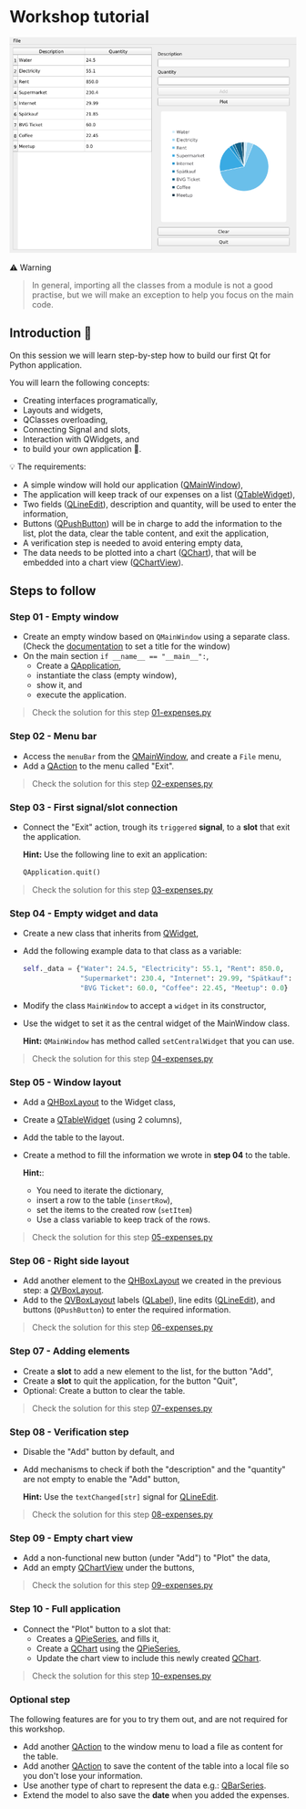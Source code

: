# Workshop tutorial

![Screenshot](application.png "Application screenshot")

:warning: Warning

> In general, importing all the classes from a module is not a good practise,
> but we will make an exception to help you focus on the main code.

## Introduction :snake:

On this session we will learn step-by-step how to build
our first Qt for Python application.

You will learn the following concepts:
* Creating interfaces programatically,
* Layouts and widgets,
* QClasses overloading,
* Connecting Signal and slots,
* Interaction with QWidgets, and
* to build your own application :tada:.

:bulb: The requirements:
* A simple window will hold our application ([QMainWindow][1]),
* The application will keep track of our expenses on a list ([QTableWidget][2]),
* Two fields ([QLineEdit][3]), description and quantity,  will be used to enter the
  information,
* Buttons ([QPushButton][4]) will be in charge to add the information to the list,
  plot the data, clear the table content, and exit the application,
* A verification step is needed to avoid entering empty data,
* The data needs to be plotted into a chart ([QChart][5]), that will
  be embedded into a chart view ([QChartView][6]).

## Steps to follow

### Step 01 - Empty window

* Create an empty window based on `QMainWindow` using a separate class.
  (Check the [documentation][7] to set a title for the window)
* On the main section `if __name__ == "__main__":`,
  * Create a [QApplication][7],
  * instantiate the class (empty window),
  * show it, and
  * execute the application.

> Check the solution for this step [01-expenses.py](01-expenses.py)

### Step 02 - Menu bar

* Access the `menuBar` from the [QMainWindow][7], and create a `File` menu,
* Add a [QAction][8] to the menu called "Exit".

> Check the solution for this step [02-expenses.py](02-expenses.py)

### Step 03 - First signal/slot connection

* Connect the "Exit" action, trough its `triggered` **signal**, to a **slot**
  that exit the application.

  **Hint:** Use the following line to exit an application:
  ```python
  QApplication.quit()
  ```

> Check the solution for this step [03-expenses.py](03-expenses.py)

### Step 04 - Empty widget and data

* Create a new class that inherits from [QWidget][9],
* Add the following example data to that class as a variable:
  ```python
  self._data = {"Water": 24.5, "Electricity": 55.1, "Rent": 850.0,
                "Supermarket": 230.4, "Internet": 29.99, "Spätkauf": 21.85,
                "BVG Ticket": 60.0, "Coffee": 22.45, "Meetup": 0.0}
  ```
* Modify the class `MainWindow` to accept a `widget` in its constructor,
* Use the widget to set it as the central widget of the MainWindow class.

  **Hint:**
  `QMainWindow` has method called `setCentralWidget` that you can use.

> Check the solution for this step [04-expenses.py](04-expenses.py)

### Step 05 - Window layout

* Add a [QHBoxLayout][10] to the Widget class,
* Create a [QTableWidget][2] (using 2 columns),
* Add the table to the layout.
* Create a method to fill the information we wrote in **step 04**
  to the table.

  **Hint:**:
  * You need to iterate the dictionary,
  * insert a row to the table (`insertRow`),
  * set the items to the created row (`setItem`)
  * Use a class variable to keep track of the rows.

> Check the solution for this step [05-expenses.py](05-expenses.py)

### Step 06 - Right side layout

* Add another element to the [QHBoxLayout][10] we created in the previous
  step: a [QVBoxLayout][11].
* Add to the [QVBoxLayout][11] labels ([QLabel][12]), line edits ([QLineEdit][3]),
  and buttons (`QPushButton`) to enter the required information.

> Check the solution for this step [06-expenses.py](06-expenses.py)

### Step 07 - Adding elements

* Create a **slot** to add a new element to the list, for the button "Add",
* Create a **slot** to quit the application, for the button "Quit",
* Optional: Create a button to clear the table.

> Check the solution for this step [07-expenses.py](07-expenses.py)

### Step 08 - Verification step

* Disable the "Add" button by default, and
* Add mechanisms to check if both the "description" and the "quantity"
  are not empty to enable the "Add" button,

  **Hint:** Use the `textChanged[str]` signal for [QLineEdit][3].

> Check the solution for this step [08-expenses.py](08-expenses.py)

### Step 09 - Empty chart view

* Add a non-functional new button (under "Add") to "Plot" the data,
* Add an empty [QChartView][6] under the buttons,

> Check the solution for this step [09-expenses.py](09-expenses.py)

### Step 10 - Full application

* Connect the "Plot" button to a slot that:
  * Creates a [QPieSeries][13], and fills it,
  * Create a [QChart][5] using the [QPieSeries][13],
  * Update the chart view to include this newly created [QChart][5].

> Check the solution for this step [10-expenses.py](10-expenses.py)

### Optional step

The following features are for you to try them out,
and are not required for this workshop.

* Add another [QAction][8] to the window menu to load a file as content
  for the table.
* Add another [QAction][8] to save the content of the table into a local
  file so you don't lose your information.
* Use another type of chart to represent the data e.g.: [QBarSeries][14].
* Extend the model to also save the **date** when you added the expenses.

[1]: https://doc.qt.io/qtforpython/PySide2/QtWidgets/QMainWindow.html
[2]: https://doc.qt.io/qtforpython/PySide2/QtWidgets/QTableWidget.html
[3]: https://doc.qt.io/qtforpython/PySide2/QtWidgets/QLineEdit.html
[4]: https://doc.qt.io/qtforpython/PySide2/QtWidgets/QPushButton.html
[5]: https://doc.qt.io/qtforpython/PySide2/QtCharts/QtCharts.QChart.html
[6]: https://doc.qt.io/qtforpython/PySide2/QtCharts/QtCharts.QChartView.html
[7]: https://doc.qt.io/qtforpython/PySide2/QtWidgets/QMainWindow.html
[8]: https://doc.qt.io/qtforpython/PySide2/QtWidgets/QAction.html
[9]: https://doc.qt.io/qtforpython/PySide2/QtWidgets/QWidget.html
[10]: https://doc.qt.io/qtforpython/PySide2/QtWidgets/QHBoxLayout.html
[11]: https://doc.qt.io/qtforpython/PySide2/QtWidgets/QVBoxLayout.html
[12]: https://doc.qt.io/qtforpython/PySide2/QtWidgets/QLabel.html
[13]: https://doc.qt.io/qtforpython/PySide2/QtCharts/QtCharts.QPieSeries.html
[14]: https://doc.qt.io/qtforpython/PySide2/QtCharts/QtCharts.QBarSeries.html
